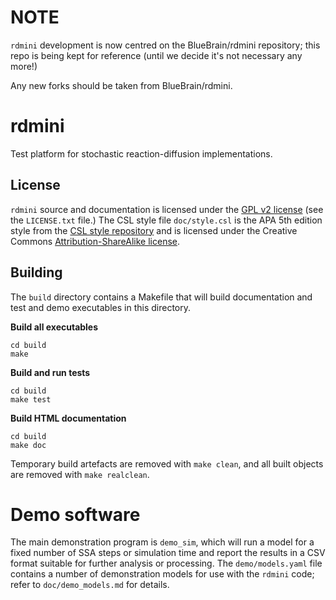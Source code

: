# **NOTE**
`rdmini` development is now centred on the BlueBrain/rdmini repository; this repo is being kept for reference (until we decide it's not necessary any more!)

Any new forks should be taken from BlueBrain/rdmini.

# rdmini

Test platform for stochastic reaction-diffusion implementations.

## License

`rdmini` source and documentation is licensed under the
[GPL v2 license](http://www.gnu.org/licenses/gpl-2.0.txt)
(see the `LICENSE.txt` file.) The CSL style file
`doc/style.csl` is the APA 5th edition style from the
[CSL style repository](http://citationstyles.org/styles/)
and is licensed under the Creative Commons
[Attribution-ShareAlike license](http://creativecommons.org/licenses/by-sa/3.0/).

## Building

The `build` directory contains a Makefile that will build documentation
and test and demo executables in this directory.

**Build all executables**
 
    cd build
    make

**Build and run tests**

    cd build
    make test

**Build HTML documentation**

    cd build 
    make doc

Temporary build artefacts are removed with `make clean`, and all
built objects are removed with `make realclean`.

# Demo software

The main demonstration program is `demo_sim`, which will run
a model for a fixed number of SSA steps or simulation time
and report the results in a CSV format suitable for further
analysis or processing. The `demo/models.yaml` file contains
a number of demonstration models for use with the `rdmini`
code; refer to `doc/demo_models.md` for details.
